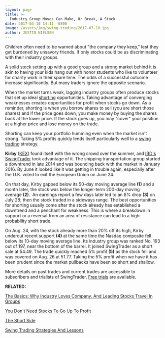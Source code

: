 ```yaml
---
layout: page
title: >-
  Industry Group Moves Can Make, Or Break, A Stock
date: 2017-03-10 14:11 -0800
image: /assets/img/swing-trading/2017-03-10.jpg
author: JUSTIN NIELSEN
---
```






Children often need to be warned about "the company they keep," lest they get burdened by unsavory friends. If only stocks could be as discriminating with their industry groups.


A solid stock setting up with a good group and a strong market behind it is akin to having your kids hang out with honor students who like to volunteer for charity work in their spare time. The odds of a successful outcome increase significantly. But many traders ignore the opposite scenario.


When the market turns weak, lagging industry groups often produce stocks that set up ideal [shorting](https://www.investors.com/short-selling/) opportunities. Taking advantage of converging weaknesses creates opportunities for profit when stocks go down. As a reminder, shorting is when you borrow shares to sell (you are short those shares) and if the price goes down, you make money by buying the shares back at the lower price. If the stock goes up, you may "cover" your position at a higher price and lose money on the trade.


Shorting can keep your portfolio humming even when the market isn't strong. Taking 5% profits quickly lends itself particularly well to a [swing trading](https://www.investors.com/ibd-university/swing-trading/) strategy.


**Kirby** ([KEX](https://research.investors.com/quote.aspx?symbol=KEX)) found itself with the wrong crowd over the summer, and [IBD's SwingTrader](http://shop.investors.com/offer/splashresponsive.aspx?id=SwingTrader&src=A011LPH) took advantage of it. The shipping transportation group started a downtrend in late 2014 and was bouncing back with the market in January 2016. By June it looked like it was getting in trouble again, especially after the U.K. voted to exit the European Union on June 24.


On that day, Kirby gapped below its 50-day moving average line **(1)** and a month later, the stock was below the longer-term 200-day moving average **(2)**.  An earnings report a few days later led to an 8% drop **(3)** on July 28; then the stock traded in a sideways range. The best opportunities for shorting usually come after the stock already has established a downtrend and a penchant for weakness. This is where a breakdown in support or a reversal from an area of resistance can lead to a high-probability short trade.


On Aug. 24, with the stock already more than 20% off its high, Kirby undercut recent support **(4)** at the same time the Nasdaq composite fell below its 10-day moving average line. Its industry group was ranked No. 193 out of 197, near the bottom of the barrel. It joined SwingTrader as a short sale at 54.49. The trade quickly reached 5% profit **(5)** as the stock fell and was covered on Aug. 26 at 51.77. Taking the 5% profit when we have it has been prudent since the market pullbacks have been so short and shallow.


More details on past trades and current trades are accessible to subscribers and trialists of SwingTrader. [Free trials](http://shop.investors.com/offer/splashresponsive.aspx?id=SwingTrader&src=A011LPH) are available.


**RELATED:**


[The Basics: Why Industry Loves Company, And Leading Stocks Travel In Groups](https://www.investors.com/how-to-invest/investors-corner/the-basics-why-industry-loves-company-and-leading-stocks-travel-in-groups/)


[You Don't Need Stocks To Go Up To Profit](https://www.investors.com/research/swing-trading/you-dont-need-stocks-to-go-up-to-profit/)


[The Short Side](https://www.investors.com/short-selling/)


[Swing Trading Strategies And Lessons](https://www.investors.com/ibd-university/swing-trading/)




